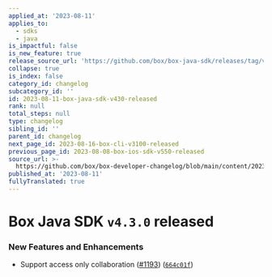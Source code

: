 ```yaml
---
applied_at: '2023-08-11'
applies_to:
  - sdks
  - java
is_impactful: false
is_new_feature: true
release_source_url: 'https://github.com/box/box-java-sdk/releases/tag/v4.3.0'
collapse: true
is_index: false
category_id: changelog
subcategory_id: ''
id: 2023-08-11-box-java-sdk-v430-released
rank: null
total_steps: null
type: changelog
sibling_id: ''
parent_id: changelog
next_page_id: 2023-08-16-box-cli-v3100-released
previous_page_id: 2023-08-08-box-ios-sdk-v550-released
source_url: >-
  https://github.com/box/box-developer-changelog/blob/main/content/2023/08-11-box-java-sdk-v430-released.md
published_at: '2023-08-11'
fullyTranslated: true
---
```

# Box Java SDK `v4.3.0` released

### New Features and Enhancements

* Support access only collaboration ([#1193][1]) ([`664c01f`][2])

[1]: https://github.com/box/box-java-sdk/issues/1193

[2]: https://github.com/box/box-java-sdk/commit/664c01f80ca0647645c60920eb0ef1f9353a619f
